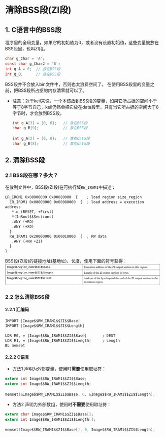 # 清除BSS段(ZI段)

## 1. C语言中的BSS段
程序里的全局变量，如果它的初始值为0，或者没有设置初始值，这些变量被放在BSS段里，也叫ZI段。
```c
char g_Char = 'A';
const char g_Char2 = 'B';
int g_A = 0;  // 放在BSS段
int g_B;      // 放在BSS段
```
BSS段并不会放入bin文件中，否则也太浪费空间了。
在使用BSS段里的变量之前，把BSS段所占据的内存清零就可以了。

* 注意：对于keil来说，一个本该放到BSS段的变量，如果它所占据的空间小于等于8字节自己，keil仍然会把它放在data段里。只有当它所占据的空间大于8字节时，才会放到BSS段。

  ```c
  int g_A[3] = {0, 0};   // 放在BSS段
  char g_B[9];           // 放在BSS段
  
  int g_A[2] = {0, 0};   // 放在data段
  char g_B[8];           // 放在data段
  ```

  

## 2. 清除BSS段

### 2.1 BSS段在哪？多大？

在散列文件中，BSS段(ZI段)在可执行域`RW_IRAM1`中描述：

```
LR_IROM1 0x08000000 0x00080000  {    ; load region size_region
  ER_IROM1 0x08000000 0x00080000  {  ; load address = execution address
   *.o (RESET, +First)
   *(InRoot$$Sections)
   .ANY (+RO)
   .ANY (+XO)
  }
  RW_IRAM1 0x20000000 0x00010000  {  ; RW data
   .ANY (+RW +ZI)
  }
}
```

BSS段(ZI段)的链接地址(基地址)、长度，使用下面的符号获得：
![](lesson\relocate\004_bss_section_symbol.png)

### 2.2  怎么清除BSS段

#### 2.2.1 汇编码

```
IMPORT |Image$$RW_IRAM1$$ZI$$Base|
IMPORT |Image$$RW_IRAM1$$ZI$$Length|

LDR R0, = |Image$$RW_IRAM1$$ZI$$Base|       ; DEST
LDR R1, = |Image$$RW_IRAM1$$ZI$$Length|     ; Length
BL memset
```

#### 2.2.2 C语言
  * 方法1
声明为外部变量，使用时**需要**使用取址符：

```c
extern int Image$$RW_IRAM1$$ZI$$Base;
extern int Image$$RW_IRAM1$$ZI$$Length;

memset(&Image$$RW_IRAM1$$ZI$$Base, 0, &Image$$RW_IRAM1$$ZI$$Length);
```
  *  方法2
     声明为外部数组，使用时**不需要**使用取址符：

```c
extern char Image$$RW_IRAM1$$ZI$$Base[];
extern int Image$$RW_IRAM1$$ZI$$Length[];

memset(Image$$RW_IRAM1$$ZI$$Base[], 0, Image$$RW_IRAM1$$ZI$$Length);
```
